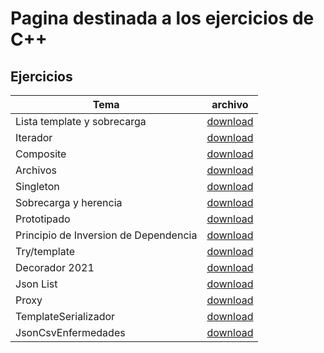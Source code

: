 # Pagina destinada  a los ejercicios de C++

## Ejercicios

| Tema | archivo |
| ----- | ------ |
| Lista template y sobrecarga | [download](https://Braslyn.github.io/progra2/Ejercicios/C++/Listatemplate.zip) |
| Iterador | [download](https://Braslyn.github.io/progra2/Ejercicios/C++/Iteradores.zip) |
| Composite | [download](https://Braslyn.github.io/progra2/Ejercicios/C++/Composite_Empresa.zip) |
| Archivos | [download](https://Braslyn.github.io/progra2/Ejercicios/C++/Archivos.zip) |
| Singleton | [download](https://Braslyn.github.io/progra2/Ejercicios/C++/Singleton.zip) |
| Sobrecarga y herencia | [download](https://Braslyn.github.io/progra2/Ejercicios/C++/SobreCarga_y_herencia.zip) |
| Prototipado | [download](https://Braslyn.github.io/progra2/Ejercicios/C++/Prototipado.zip) |
| Principio de Inversion de Dependencia | [download](https://Braslyn.ggithub.io/progra2/Ejercicios/C++/PrincipioInversionDependencia.zip) |
| Try/template | [download](https://Braslyn.github.io/progra2/Ejercicios/C++/Refrigerador.zip) |
| Decorador 2021 | [download](https://Braslyn.github.io/progra2/Ejercicios/C++/Decorador_2021.zip) |
| Json List | [download](https://Braslyn.github.io/progra2/Ejercicios/C++/Json_List.zip) |
| Proxy | [download](https://Braslyn.github.io/progra2/Ejercicios/C++/Proxy_Pattern.zip) |
| TemplateSerializador | [download](https://Braslyn.github.io/progra2/Ejercicios/C++/ArbolTemplate.zip) |
| JsonCsvEnfermedades | [download](https://Braslyn.github.io/progra2/Ejercicios/C++/enfermedadesCSV.zip) |